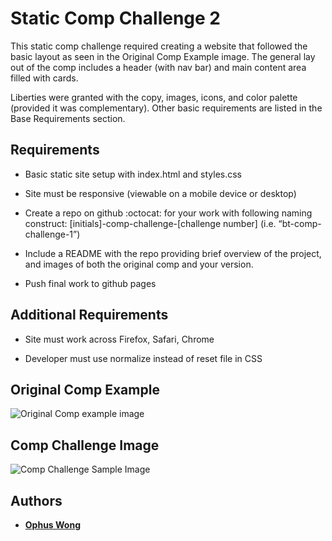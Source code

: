 # Static Comp Challenge 2

This static comp challenge required creating a website that followed the basic layout as seen in the Original Comp Example image. The general lay out of the comp includes a header (with nav bar) and main content area filled with cards.

Liberties were granted with the copy, images, icons, and color palette (provided it was complementary). Other basic requirements are listed in the Base Requirements section. 

## Requirements

* Basic static site setup with index.html and styles.css

* Site must be responsive (viewable on a mobile device or desktop)

* Create a repo on github :octocat: for your work with following naming construct: [initials]-comp-challenge-[challenge number] (i.e. “bt-comp-challenge-1”)

* Include a README with the repo providing brief overview of the project, and images of both the original comp and your version.

* Push final work to github pages


## Additional Requirements

* Site must work across Firefox, Safari, Chrome

* Developer must use normalize instead of reset file in CSS

## Original Comp Example

![Original Comp example image](http://frontend.turing.io/assets/images/static-comp-challenge-2.jpg)

## Comp Challenge Image

![Comp Challenge Sample Image]()

## Authors

* [**Ophus Wong**](https://github.com/OphDub)
